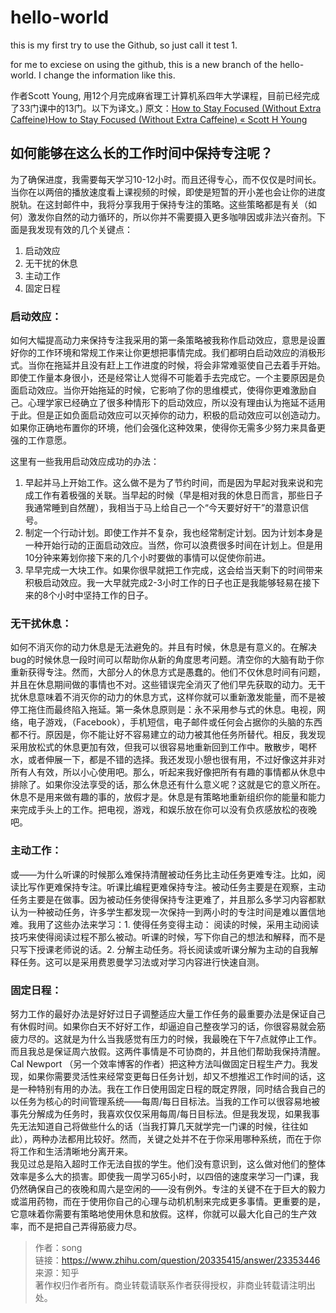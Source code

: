 # hello-world
this is my first try to use the Github, so just call it test 1.

for me to exciese on using the github, this is a new branch of the hello-world. I change the information like this.


作者Scott Young, 用12个月完成麻省理工计算机系四年大学课程，目前已经完成了33门课中的13门。以下为译文。)
原文：[How to Stay Focused (Without Extra Caffeine)How to Stay Focused (Without Extra Caffeine) « Scott H Young](https://www.scotthyoung.com/blog/2011/11/28/focus-without-caffeine/)

## 如何能够在这么长的工作时间中保持专注呢？
为了确保进度，我需要每天学习10-12小时。而且还得专心，而不仅仅是时间长。当你在以两倍的播放速度看上课视频的时候，即使是短暂的开小差也会让你的进度脱轨。在这封邮件中，我将分享我用于保持专注的策略。这些策略都是有关（如何）激发你自然的动力循环的，所以你并不需要摄入更多咖啡因或非法兴奋剂。下面是我发现有效的几个关键点：  
1. 启动效应
2. 无干扰的休息
3. 主动工作
4. 固定日程  
     
     
### 启动效应：
如何大幅提高动力来保持专注我采用的第一条策略被我称作启动效应，意思是设置好你的工作环境和常规工作来让你更想把事情完成。我们都明白启动效应的消极形式。当你在拖延并且没有赶上工作进度的时候，将会非常难驱使自己去着手开始。即使工作量本身很小，还是经常让人觉得不可能着手去完成它。一个主要原因是负面启动效应。当你开始拖延的时候，它影响了你的思维模式，使得你更难激励自己。心理学家已经确立了很多种情形下的启动效应，所以没有理由认为拖延不适用于此。但是正如负面启动效应可以灭掉你的动力，积极的启动效应可以创造动力。如果你正确地布置你的环境，他们会强化这种效果，使得你无需多少努力来具备更强的工作意愿。  
  
这里有一些我用启动效应成功的办法：  
1. 早起并马上开始工作。这么做不是为了节约时间，而是因为早起对我来说和完成工作有着极强的关联。当早起的时候（早是相对我的休息日而言，那些日子我通常睡到自然醒），我相当于马上给自己一个“今天要好好干”的潜意识信号。
2. 制定一个行动计划。即使工作并不复杂，我也经常制定计划。因为计划本身是一种开始行动的正面启动效应。当然，你可以浪费很多时间在计划上。但是用10分钟来筹划你接下来的几个小时要做的事情可以促使你前进。
3. 早早完成一大块工作。如果你很早就把工作完成，这会给当天剩下的时间带来积极启动效应。我一大早就完成2-3小时工作的日子也正是我能够轻易在接下来的8个小时中坚持工作的日子。

### 无干扰休息：
如何不消灭你的动力休息是无法避免的。并且有时候，休息是有意义的。在解决bug的时候休息一段时间可以帮助你从新的角度思考问题。清空你的大脑有助于你重新获得专注。然而，大部分人的休息方式是愚蠢的。他们不仅休息时间有问题，并且在休息期间做的事情也不对。这些错误完全消灭了他们早先获取的动力。无干扰休息意味着不消灭你的动力的休息方式，这样你就可以重新激发能量，而不是被停工拖住而最终陷入拖延。第一条休息原则是：永不采用参与式的休息。电视，网络，电子游戏，（Facebook），手机短信，电子邮件或任何会占据你的头脑的东西都不行。原因是，你不能让好不容易建立的动力被其他任务所替代。相反，我发现采用放松式的休息更加有效，但我可以很容易地重新回到工作中。散散步，喝杯水，或者伸展一下，都是不错的选择。我还发现小憩也很有用，不过好像这并非对所有人有效，所以小心使用吧。那么，听起来我好像把所有有趣的事情都从休息中排除了。如果你没法享受的话，那么休息还有什么意义呢？这就是它的意义所在。休息不是用来做有趣的事的，放假才是。休息是有策略地重新组织你的能量和能力来完成手头上的工作。把电视，游戏，和娱乐放在你可以没有负疚感放松的夜晚吧。  

### 主动工作：
或——为什么听课的时候那么难保持清醒被动任务比主动任务更难专注。比如，阅读比写作更难保持专注。听课比编程更难保持专注。被动任务主要是在观察，主动任务主要是在做事。因为被动任务使得保持专注更难了，并且那么多学习内容都默认为一种被动任务，许多学生都发现一次保持一到两小时的专注时间是难以置信地难。我用了这些办法来学习：1. 使得任务变得主动： 阅读的时候，采用主动阅读技巧来使得阅读过程不那么被动。听课的时候，写下你自己的想法和解释，而不是只写下授课老师说的话。2. 分解主动任务。将长阅读或听课分解为主动的自我解释任务。这可以是采用费恩曼学习法或对学习内容进行快速自测。  


### 固定日程：
努力工作的最好办法是好好过日子调整适应大量工作任务的最重要办法是保证自己有休假时间。如果你白天不好好工作，却逼迫自己整夜学习的话，你很容易就会筋疲力尽的。这就是为什么当我感觉有压力的时候，我最晚在下午7点就停止工作。而且我总是保证周六放假。这两件事情是不可协商的，并且他们帮助我保持清醒。Cal Newport （另一个效率博客的作者）把这种方法叫做固定日程生产力。我发现，如果你需要灵活性来经常变更每日任务计划，却又不想推迟工作时间的话，这是一种特别有用的办法。我在工作日使用固定日程的既定界限，同时结合我自己的以任务为核心的时间管理系统——每周/每日目标法。当我的工作可以很容易地被事先分解成为任务时，我喜欢仅仅采用每周/每日目标法。但是我发现，如果我事先无法知道自己将做些什么的话（当我打算几天就学完一门课的时候，往往如此），两种办法都用比较好。然而，关键之处并不在于你采用哪种系统，而在于你将工作和生活清晰地分离开来。  
我见过总是陷入超时工作无法自拔的学生。他们没有意识到，这么做对他们的整体效率是多么大的损害。即使我一周学习65小时，以四倍的速度来学习一门课，我仍然确保自己的夜晚和周六是空闲的——没有例外。专注的关键不在于巨大的毅力或滥用药物，而在于使用你自己的心理与动机机制来完成更多事情。更重要的是，它意味着你需要有策略地使用休息和放假。这样，你就可以最大化自己的生产效率，而不是把自己弄得筋疲力尽。

>作者：song  
>链接：https://www.zhihu.com/question/20335415/answer/23353446  
>来源：知乎  
>著作权归作者所有。商业转载请联系作者获得授权，非商业转载请注明出处。  
